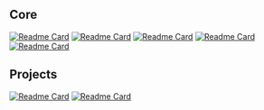 ## Core
[![Readme Card](https://github-readme-stats.vercel.app/api/pin/?username=omnius-labs&repo=core-rs&theme=transparent)](https://github.com/omnius-labs/core-rs)
[![Readme Card](https://github-readme-stats.vercel.app/api/pin/?username=omnius-labs&repo=core-cs&theme=transparent)](https://github.com/omnius-labs/core-cs)
[![Readme Card](https://github-readme-stats.vercel.app/api/pin/?username=omnius-labs&repo=core-swift&theme=transparent)](https://github.com/omnius-labs/core-swift)
[![Readme Card](https://github-readme-stats.vercel.app/api/pin/?username=omnius-labs&repo=core-go&theme=transparent)](https://github.com/omnius-labs/core-go)
[![Readme Card](https://github-readme-stats.vercel.app/api/pin/?username=omnius-labs&repo=core-scala&theme=transparent)](https://github.com/omnius-labs/core-scala)

## Projects
[![Readme Card](https://github-readme-stats.vercel.app/api/pin/?username=omnius-labs&repo=axus&theme=transparent)](https://github.com/omnius-labs/axus)
[![Readme Card](https://github-readme-stats.vercel.app/api/pin/?username=omnius-labs&repo=opxs&theme=transparent)](https://github.com/omnius-labs/opxs)
